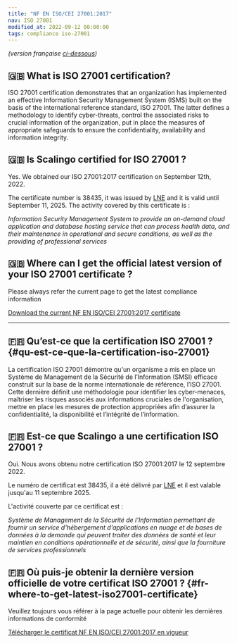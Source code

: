 ```yaml
---
title: "NF EN ISO/CEI 27001:2017"
nav: ISO 27001
modified_at: 2022-09-12 00:00:00
tags: compliance iso-27001
---
```

*(version française [ci-dessous](#qu-est-ce-que-la-certification-iso-27001))*
## 🇬🇧 What is ISO 27001 certification?

ISO 27001 certification demonstrates that an organization has implemented an effective Information Security 
Management System (ISMS) built on the basis
of the international reference standard, ISO 27001. The latter defines a
methodology to identify cyber-threats, control the associated risks
to crucial information of the organization, put in place the measures of
appropriate safeguards to ensure the confidentiality, availability and
information integrity.
## 🇬🇧 Is Scalingo certified for ISO 27001 ?

Yes. We obtained our ISO 27001:2017 certification on September 12th, 2022.

The certificate number is 38435, it was issued by [LNE](https://www.lne.fr/) and it is valid until September 11, 2025.
The activity covered by this certificate is :

*Information Security Management System to provide an on-demand cloud application and database hosting service that can
process health data, and their maintenance in operational and secure conditions, as well as the providing of professional
services*

## 🇬🇧 Where can I get the official latest version of your ISO 27001 certificate ?

Please always refer the current page to get the latest compliance information

[Download the current NF EN ISO/CEI 27001:2017 certificate](https://cdn.scalingo.com/documents/20220912-scalingo-iso27001-lne-certificate-38435-rev0.pdf)

---

## 🇫🇷 Qu’est-ce que la certification ISO 27001 ? {#qu-est-ce-que-la-certification-iso-27001}

La certification ISO 27001 démontre qu'un organisme a mis en place un Système de
Management de la Sécurité de l’Information (SMSI) efficace construit sur la base
de la norme internationale de référence, l’ISO 27001. Cette dernière définit une
méthodologie pour identifier les cyber-menaces, maîtriser les risques associés
aux informations cruciales de l'organisation, mettre en place les mesures de
protection appropriées afin d’assurer la confidentialité, la disponibilité et
l’intégrité de l’information.

## 🇫🇷 Est-ce que Scalingo a une certification ISO 27001 ?

Oui. Nous avons obtenu notre certification ISO 27001:2017 le 12 septembre 2022.

Le numéro de certificat est 38435, il a été délivré par [LNE](https://www.lne.fr/) et il est valable jusqu'au 11 septembre 2025.

L'activité couverte par ce certificat est :

*Système de Management de la Sécurité de l'Information permettant de fournir un service d'hébergement d'applications en
nuage et de bases de données à la demande qui peuvent traiter des données de santé et leur maintien en conditions
opérationnelle et de sécurité, ainsi que la fourniture de services professionnels*

## 🇫🇷 Où puis-je obtenir la dernière version officielle de votre certificat ISO 27001 ? {#fr-where-to-get-latest-iso27001-certificate}

Veuillez toujours vous référer à la page actuelle pour obtenir les dernières informations de conformité

[Télécharger le certificat NF EN ISO/CEI 27001:2017 en vigueur](https://cdn.scalingo.com/documents/20220912-scalingo-iso27001-lne-certificate-38435-rev0.pdf)
